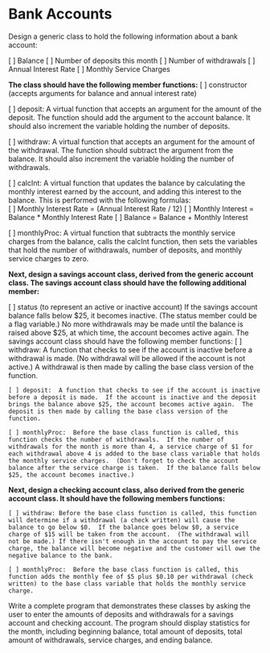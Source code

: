 # Bank Accounts

Design a generic class to hold the following information about a bank account:

[ ] Balance
[ ] Number of deposits this month
[ ] Number of withdrawals
[ ] Annual Interest Rate
[ ] Monthly Service Charges

__The class should have the following member functions:__
[ ] constructor (accepts arguments for balance and annual interest rate)

[ ] deposit: A virtual function that accepts an argument for the amount of the deposit.  The function should add the argument to the account balance.  It should also increment the variable holding the number of deposits.

[ ] withdraw:  A virtual function that accepts an argument for the amount of the withdrawal.  The function should subtract the argument from the balance.  It should also increment the variable holding the number of withdrawals.

[ ] calcInt:  A virtual function that updates the balance by calculating the monthly interest earned by the account, and adding this interest to the balance.  This is performed with the following formulas:  
    [ ] Monthly Interest Rate = (Annual Interest Rate / 12)
    [ ] Monthly Interest = Balance * Monthly Interest Rate
    [ ] Balance = Balance + Monthly Interest

[ ] monthlyProc:  A virtual function that subtracts the monthly service charges from the balance, calls the calcInt function, then sets the variables that hold the number of withdrawals, number of deposits, and monthly service charges to zero.

__Next, design a savings account class, derived from the generic account class. The savings account class should have the following additional member:__

[ ] status (to represent an active or inactive account)
If the savings account balance falls below $25, it becomes inactive.  (The status member could be a flag variable.)  No more withdrawals may be made until the balance is raised above $25, at which time, the account becomes active again.  The savings account class should have the following member functions:
    [ ] withdraw:  A function that checks to see if the account is inactive before a withdrawal is made.  (No withdrawal will be allowed if the account is not active.)  A withdrawal is then made by calling the base class version of the function.

    [ ] deposit:  A function that checks to see if the account is inactive before a deposit is made.  If the account is inactive and the deposit brings the balance above $25, the account becomes active again.  The deposit is then made by calling the base class version of the function.

    [ ] monthlyProc:  Before the base class function is called, this function checks the number of withdrawals.  If the number of withdrawals for the month is more than 4, a service charge of $1 for each withdrawal above 4 is added to the base class variable that holds the monthly service charges.  (Don't forget to check the account balance after the service charge is taken.  If the balance falls below $25, the account becomes inactive.)

__Next, design a checking account class, also derived from the generic account class. It should have the following members functions:__

    [ ] withdraw: Before the base class function is called, this function will determine if a withdrawal (a check written) will cause the balance to go below $0.  If the balance goes below $0, a service charge of $15 will be taken from the account.  (The withdrawal will not be made.) If there isn't enough in the account to pay the service charge, the balance will become negative and the customer will owe the negative balance to the bank.

    [ ] monthlyProc:  Before the base class function is called, this function adds the monthly fee of $5 plus $0.10 per withdrawal (check written) to the base class variable that holds the monthly service charge.

Write a complete program that demonstrates these classes by asking the user to enter the amounts of deposits and withdrawals for a savings account and checking account.  The program should display statistics for the month, including beginning balance, total amount of deposits, total amount of withdrawals, service charges, and ending balance.